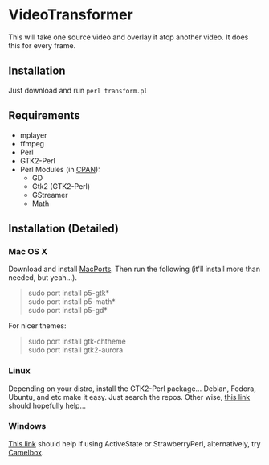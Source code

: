 # VideoTransformer

This will take one source video and overlay it atop another video.  It does this for every frame.

## Installation

Just download and run `perl transform.pl`

## Requirements

* mplayer
* ffmpeg
* Perl
* GTK2-Perl
* Perl Modules \(in [CPAN](http://www.cpan.org/ "CPAN")\):
	* GD
	* Gtk2 (GTK2-Perl)
	* GStreamer
	* Math

## Installation (Detailed)

### Mac OS X

Download and install [MacPorts](http://www.macports.org/ "Mac Ports").  Then run the following (it'll install more than needed, but yeah...).

> sudo port install p5-gtk*  
> sudo port install p5-math*  
> sudo port install p5-gd*

For nicer themes:

> sudo port install gtk-chtheme  
> sudo port install gtk2-aurora

### Linux

Depending on your distro, install the GTK2-Perl package...  Debian, Fedora, Ubuntu, and etc make it easy.  Just search the repos.  Other wise, [this link](http://live.gnome.org/GTK2-Perl/FrequentlyAskedQuestions#Downloading.2C_Building.2C_Installing_Gtk2-Perl) should hopefully help...

### Windows

[This link](http://live.gnome.org/GTK2-Perl/FrequentlyAskedQuestions#Downloading.2C_Building.2C_Installing_Gtk2-Perl) should help if using ActiveState or StrawberryPerl, alternatively, try [Camelbox](http://code.google.com/p/camelbox/ "Camelbox - Perl for Windows").